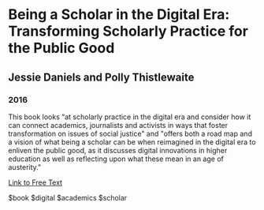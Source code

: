 # Being a Scholar in the Digital Era: Transforming Scholarly Practice for the Public Good
## Jessie Daniels and Polly Thistlewaite
### 2016

This book looks "at scholarly practice in the digital era and consider how it can connect academics, journalists and activists in ways that foster transformation on issues of social justice" and "offers both a road map and a vision of what being a scholar can be when reimagined in the digital era to enliven the public good, as it discusses digital innovations in higher education as well as reflecting upon what these mean in an age of austerity."

[Link to Free Text](https://academicworks.cuny.edu/cgi/viewcontent.cgi?article=1516&context=gc_pubs)

$book $digital $academics $scholar 
